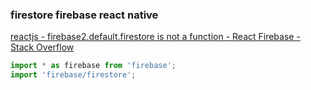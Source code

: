 ### firestore firebase react native


[reactjs - firebase2.default.firestore is not a function - React Firebase - Stack Overflow](https://stackoverflow.com/questions/46708879/firebase2-default-firestore-is-not-a-function-react-firebase "reactjs - firebase2.default.firestore is not a function - React Firebase - Stack Overflow")


 

```js
import * as firebase from 'firebase';
import 'firebase/firestore';
```
